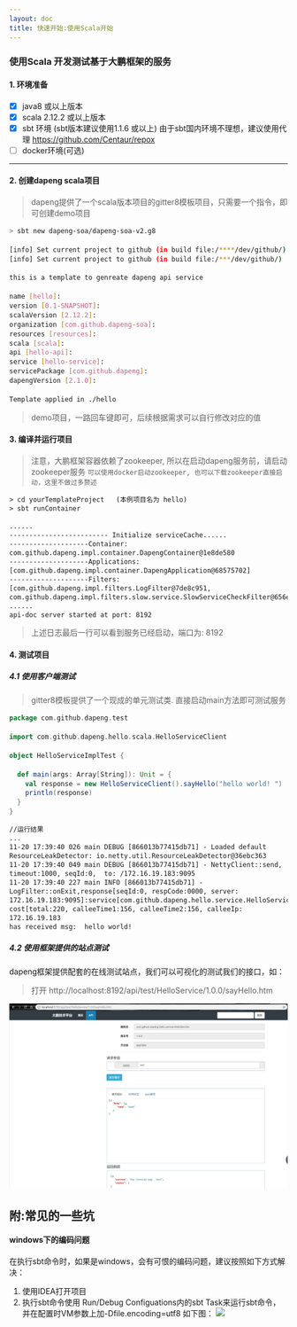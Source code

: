 ```yaml
---
layout: doc
title: 快速开始:使用Scala开始
---
```


### 使用Scala 开发测试基于大鹏框架的服务

#### 1. 环境准备
- [x] java8 或以上版本
- [x] scala 2.12.2 或以上版本
- [x] sbt 环境 (sbt版本建议使用1.1.6 或以上)
        由于sbt国内环境不理想，建议使用代理 https://github.com/Centaur/repox
- [ ] docker环境(可选)

<hr/>

#### 2. 创建dapeng scala项目
> dapeng提供了一个scala版本项目的gitter8模板项目，只需要一个指令，即可创建demo项目

```bash
> sbt new dapeng-soa/dapeng-soa-v2.g8

[info] Set current project to github (in build file:/****/dev/github/)
[info] Set current project to github (in build file:/***/dev/github/)

this is a template to genreate dapeng api service

name [hello]:
version [0.1-SNAPSHOT]:
scalaVersion [2.12.2]:
organization [com.github.dapeng-soa]:
resources [resources]:
scala [scala]:
api [hello-api]:
service [hello-service]:
servicePackage [com.github.dapeng]:
dapengVersion [2.1.0]:

Template applied in ./hello
```
> demo项目，一路回车键即可，后续根据需求可以自行修改对应的值

#### 3. 编译并运行项目
> 注意，大鹏框架容器依赖了zookeeper, 所以在启动dapeng服务前，请启动zookeeper服务
`可以使用docker启动zookeeper, 也可以下载zookeeper直接启动，这里不做过多赘述`

```
> cd yourTemplateProject   (本例项目名为 hello)
> sbt runContainer

......
------------------------- Initialize serviceCache......
--------------------Container: com.github.dapeng.impl.container.DapengContainer@1e8de580
--------------------Applications: [com.github.dapeng.impl.container.DapengApplication@68575702]
--------------------Filters: [com.github.dapeng.impl.filters.LogFilter@7de8c951, com.github.dapeng.impl.filters.slow.service.SlowServiceCheckFilter@656e2ba1]
......
api-doc server started at port: 8192
```
> 上述日志最后一行可以看到服务已经启动，端口为: 8192


#### 4. 测试项目

##### 4.1 使用客户端测试
> gitter8模板提供了一个现成的单元测试类. 直接启动main方法即可测试服务

```scala
package com.github.dapeng.test

import com.github.dapeng.hello.scala.HelloServiceClient

object HelloServiceImplTest {

  def main(args: Array[String]): Unit = {
    val response = new HelloServiceClient().sayHello("hello world! ")
    println(response)
  }
}
```

```
//运行结果
...
11-20 17:39:40 026 main DEBUG [866013b77415db71] - Loaded default ResourceLeakDetector: io.netty.util.ResourceLeakDetector@36ebc363
11-20 17:39:40 049 main DEBUG [866013b77415db71] - NettyClient::send, timeout:1000, seqId:0,  to: /172.16.19.183:9095
11-20 17:39:40 227 main INFO [866013b77415db71] - LogFilter::onExit,response[seqId:0, respCode:0000, server: 172.16.19.183:9095]:service[com.github.dapeng.hello.service.HelloService]:version[1.0.0]:method[sayHello] cost[total:220, calleeTime1:156, calleeTime2:156, calleeIp: 172.16.19.183
has received msg:  hello world! 
```

##### 4.2 使用框架提供的站点测试
dapeng框架提供配套的在线测试站点，我们可以可视化的测试我们的接口，如：
> 打开 http://localhost:8192/api/test/HelloService/1.0.0/sayHello.htm

![helloTest](https://raw.githubusercontent.com/dapeng-soa/documents/master/images/dapeng-thrift/apiDocHelloTest.jpg)

## 附:常见的一些坑
#### windows下的编码问题
在执行sbt命令时，如果是windows，会有可恨的编码问题，建议按照如下方式解决：
1. 使用IDEA打开项目
2. 执行sbt命令使用 Run/Debug Configuations内的sbt Task来运行sbt命令，并在配置时VM参数上加-Dfile.encoding=utf8 如下图：
![](http://www.struy.top/18-8-26/25456507.jpg)
